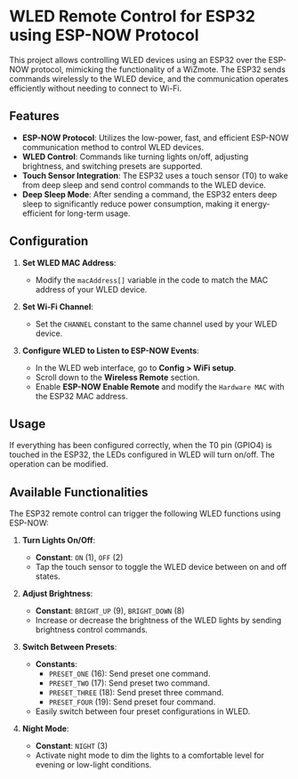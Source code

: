 # WLED Remote Control for ESP32 using ESP-NOW Protocol

This project allows controlling WLED devices using an ESP32 over the ESP-NOW protocol, mimicking the functionality of a WiZmote. The ESP32 sends commands wirelessly to the WLED device, and the communication operates efficiently without needing to connect to Wi-Fi.

## Features

- **ESP-NOW Protocol**: Utilizes the low-power, fast, and efficient ESP-NOW communication method to control WLED devices.
- **WLED Control**: Commands like turning lights on/off, adjusting brightness, and switching presets are supported.
- **Touch Sensor Integration**: The ESP32 uses a touch sensor (T0) to wake from deep sleep and send control commands to the WLED device.
- **Deep Sleep Mode**: After sending a command, the ESP32 enters deep sleep to significantly reduce power consumption, making it energy-efficient for long-term usage.

## Configuration

1. **Set WLED MAC Address**:
   - Modify the `macAddress[]` variable in the code to match the MAC address of your WLED device.

2. **Set Wi-Fi Channel**:
   - Set the `CHANNEL` constant to the same channel used by your WLED device.

3. **Configure WLED to Listen to ESP-NOW Events**:
   - In the WLED web interface, go to **Config > WiFi setup**.
   - Scroll down to the **Wireless Remote** section.
   - Enable **ESP-NOW Enable Remote** and modify the `Hardware MAC` with the ESP32 MAC address.
  
## Usage
  If everything has been configured correctly, when the T0 pin (GPIO4) is touched in the ESP32, the LEDs configured in WLED will turn on/off.
  The operation can be modified. 

## Available Functionalities

The ESP32 remote control can trigger the following WLED functions using ESP-NOW:

1. **Turn Lights On/Off**: 
   - **Constant**: `ON` (1), `OFF` (2)
   - Tap the touch sensor to toggle the WLED device between on and off states.

2. **Adjust Brightness**:
   - **Constant**: `BRIGHT_UP` (9), `BRIGHT_DOWN` (8)
   - Increase or decrease the brightness of the WLED lights by sending brightness control commands.

3. **Switch Between Presets**:
   - **Constants**:
     - `PRESET_ONE` (16): Send preset one command.
     - `PRESET_TWO` (17): Send preset two command.
     - `PRESET_THREE` (18): Send preset three command.
     - `PRESET_FOUR` (19): Send preset four command.
   - Easily switch between four preset configurations in WLED.

4. **Night Mode**:
   - **Constant**: `NIGHT` (3)
   - Activate night mode to dim the lights to a comfortable level for evening or low-light conditions.

  

